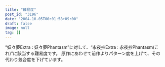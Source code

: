 ```yaml
---
title: "難易度"
post_id: "3196"
date: "2004-10-05T00:01:58+09:00"
draft: false
image: null
tag: []
---
```



“妖々夢Extra : 妖々夢Phantasm”に対して、“永夜抄Extra : 永夜抄Phantasm(これ)”に該当する難易度です。
原作にあわせて前作よりパターン度を上げて、その代わり気合度を下げています。
